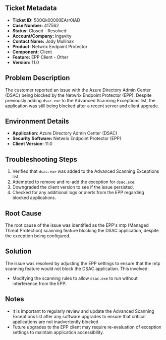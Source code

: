 ## Ticket Metadata
- **Ticket ID:** 500Qk00000EArr0IAD
- **Case Number:** 417562
- **Status:** Closed - Resolved
- **Account/Company:** Ingevity
- **Contact Name:** Jody Mullinax
- **Product:** Netwrix Endpoint Protector
- **Component:** Client
- **Feature:** EPP Client - Other
- **Version:** 11.0

## Problem Description
The customer reported an issue with the Azure Directory Admin Center (DSAC) being blocked by the Netwrix Endpoint Protector (EPP). Despite previously adding `dsac.exe` to the Advanced Scanning Exceptions list, the application was still being blocked after a recent server and client upgrade.

## Environment Details
- **Application:** Azure Directory Admin Center (DSAC)
- **Security Software:** Netwrix Endpoint Protector (EPP)
- **Client Version:** 11.0

## Troubleshooting Steps
1. Verified that `dsac.exe` was added to the Advanced Scanning Exceptions list.
2. Attempted to remove and re-add the exception for `dsac.exe`.
3. Downgraded the client version to see if the issue persisted.
4. Checked for any additional logs or alerts from the EPP regarding blocked applications.

## Root Cause
The root cause of the issue was identified as the EPP's mtp (Managed Threat Protection) scanning feature blocking the DSAC application, despite the exception being configured.

## Solution
The issue was resolved by adjusting the EPP settings to ensure that the mtp scanning feature would not block the DSAC application. This involved:
- Modifying the scanning rules to allow `dsac.exe` to run without interference from the EPP.

## Notes
- It is important to regularly review and update the Advanced Scanning Exceptions list after any software upgrades to ensure that critical applications are not inadvertently blocked.
- Future upgrades to the EPP client may require re-evaluation of exception settings to maintain application accessibility.